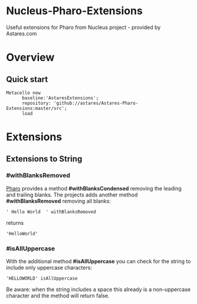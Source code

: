 # Nucleus-Pharo-Extensions
Useful extensions for Pharo from Nucleus project - provided by Astares.com

# Overview 
## Quick start

```Smalltalk
Metacello new
      baseline:'AstaresExtensions';
      repository: 'github://astares/Astares-Pharo-Extensions:master/src';
      load
```

# Extensions

## Extensions to String

### #withBlanksRemoved
[Pharo](http://www.pharo.org) provides a method **#withBlanksCondensed** removing the leading and trailing blanks. The projects adds another method **#withBlanksRemoved** removing all blanks:  
```Smalltalk
' Hello World  ' withBlanksRemoved 
```
returns
```
'HelloWorld'
```
### #isAllUppercase
With the additional method **#isAllUppercase** you can check for the string to include only uppercase characters:  
```Smalltalk
'HELLOWORLD' isAllUppercase
```
Be aware: when the string includes a space this already is a non-uppercase character and the method will return false.
